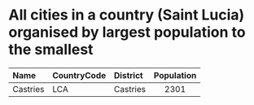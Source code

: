 # All cities in a country (Saint Lucia) organised by largest population to the smallest

| Name | CountryCode | District | Population |
| :--- | :--- | :--- | :---: |
|Castries|LCA|Castries|2301|
